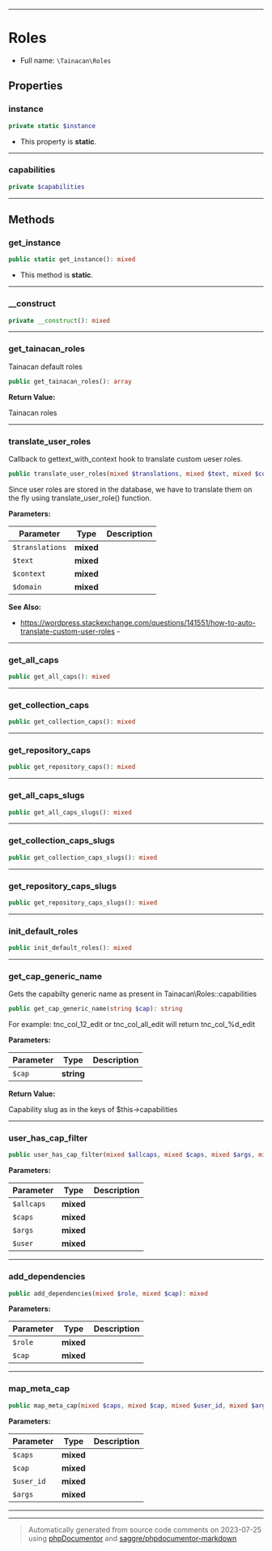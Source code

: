 ***

# Roles





* Full name: `\Tainacan\Roles`



## Properties


### instance



```php
private static $instance
```



* This property is **static**.


***

### capabilities



```php
private $capabilities
```






***

## Methods


### get_instance



```php
public static get_instance(): mixed
```



* This method is **static**.







***

### __construct



```php
private __construct(): mixed
```











***

### get_tainacan_roles

Tainacan default roles

```php
public get_tainacan_roles(): array
```









**Return Value:**

Tainacan roles



***

### translate_user_roles

Callback to gettext_with_context hook to translate custom ueser roles.

```php
public translate_user_roles(mixed $translations, mixed $text, mixed $context, mixed $domain): mixed
```

Since user roles are stored in the database, we have to translate them on the fly
using translate_user_role() function.






**Parameters:**

| Parameter | Type | Description |
|-----------|------|-------------|
| `$translations` | **mixed** |  |
| `$text` | **mixed** |  |
| `$context` | **mixed** |  |
| `$domain` | **mixed** |  |



**See Also:**

* https://wordpress.stackexchange.com/questions/141551/how-to-auto-translate-custom-user-roles - 

***

### get_all_caps



```php
public get_all_caps(): mixed
```











***

### get_collection_caps



```php
public get_collection_caps(): mixed
```











***

### get_repository_caps



```php
public get_repository_caps(): mixed
```











***

### get_all_caps_slugs



```php
public get_all_caps_slugs(): mixed
```











***

### get_collection_caps_slugs



```php
public get_collection_caps_slugs(): mixed
```











***

### get_repository_caps_slugs



```php
public get_repository_caps_slugs(): mixed
```











***

### init_default_roles



```php
public init_default_roles(): mixed
```











***

### get_cap_generic_name

Gets the capabilty generic name as present in
Tainacan\Roles::capabilities

```php
public get_cap_generic_name(string $cap): string
```

For example: tnc_col_12_edit or tnc_col_all_edit will return tnc_col_%d_edit






**Parameters:**

| Parameter | Type | Description |
|-----------|------|-------------|
| `$cap` | **string** |  |


**Return Value:**

Capability slug as in the keys of $this->capabilities



***

### user_has_cap_filter



```php
public user_has_cap_filter(mixed $allcaps, mixed $caps, mixed $args, mixed $user): mixed
```








**Parameters:**

| Parameter | Type | Description |
|-----------|------|-------------|
| `$allcaps` | **mixed** |  |
| `$caps` | **mixed** |  |
| `$args` | **mixed** |  |
| `$user` | **mixed** |  |




***

### add_dependencies



```php
public add_dependencies(mixed $role, mixed $cap): mixed
```








**Parameters:**

| Parameter | Type | Description |
|-----------|------|-------------|
| `$role` | **mixed** |  |
| `$cap` | **mixed** |  |




***

### map_meta_cap



```php
public map_meta_cap(mixed $caps, mixed $cap, mixed $user_id, mixed $args): mixed
```








**Parameters:**

| Parameter | Type | Description |
|-----------|------|-------------|
| `$caps` | **mixed** |  |
| `$cap` | **mixed** |  |
| `$user_id` | **mixed** |  |
| `$args` | **mixed** |  |




***


***
> Automatically generated from source code comments on 2023-07-25 using [phpDocumentor](http://www.phpdoc.org/) and [saggre/phpdocumentor-markdown](https://github.com/Saggre/phpDocumentor-markdown)
